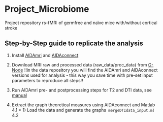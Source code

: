 # Project_Microbiome
Project repository rs-fMRI of germfree and naïve mice with/without cortical stroke 

## Step-by-Step guide to replicate the analysis

1. Install [AIDAmri](https://github.com/aswendtlab/AIDAmri) and [AIDAconnect](https://github.com/aswendtlab/AIDAconnect)

2. Download MRI raw and processed data (raw_data/proc_data) from [G-Node](https://doi.org/10.12751/g-node.699mgv)
!!in the data repository you will find the AIDAmri and AIDAconnect versions used for analysis - this way you save time with pre-set input parameters to reproduce all steps!!

3. Run AIDAmri pre- and postprocessing steps for T2 and DTI data, see [manual](https://github.com/aswendtlab/AIDAmri/blob/master/manual.pdf)

4. Extract the graph theoretical measures using AIDAconnect and Matlab
4.1 * 1) Load the data and generate the graphs``` mergeDTIdata_input.m)```
4.2
  
